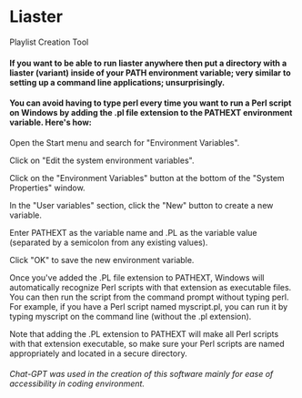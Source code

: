# Liaster
Playlist Creation Tool
#### If you want to be able to run liaster anywhere then put a directory with a liaster (variant) inside of your PATH environment variable; very similar to setting up a command line applications; unsurprisingly.

#### You can avoid having to type perl every time you want to run a Perl script on Windows by adding the .pl file extension to the PATHEXT environment variable. Here's how:

Open the Start menu and search for "Environment Variables".

Click on "Edit the system environment variables".

Click on the "Environment Variables" button at the bottom of the "System Properties" window.

In the "User variables" section, click the "New" button to create a new variable.

Enter PATHEXT as the variable name and .PL as the variable value (separated by a semicolon from any existing values).

Click "OK" to save the new environment variable.

Once you've added the .PL file extension to PATHEXT, Windows will automatically recognize Perl scripts with that extension as executable files. You can then run the script from the command prompt without typing perl. For example, if you have a Perl script named myscript.pl, you can run it by typing myscript on the command line (without the .pl extension).

Note that adding the .PL extension to PATHEXT will make all Perl scripts with that extension executable, so make sure your Perl scripts are named appropriately and located in a secure directory.

###### Chat-GPT was used in the creation of this software mainly for ease of accessibility in coding environment.
